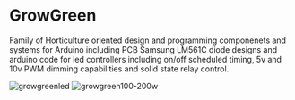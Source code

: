 # GrowGreen
Family of Horticulture oriented design and programming componenets and systems
for Arduino including PCB Samsung LM561C diode designs and arduino code for led controllers
including on/off scheduled timing, 5v and 10v PWM dimming capabilities and solid state relay control.

![growgreenled](https://user-images.githubusercontent.com/30191216/29794583-23ee54ca-8c0e-11e7-9b0a-82020d799d15.jpg)
![growgreen100-200w](https://user-images.githubusercontent.com/30191216/29794484-c85f4d3a-8c0d-11e7-8665-300d6e8329e6.JPG)
